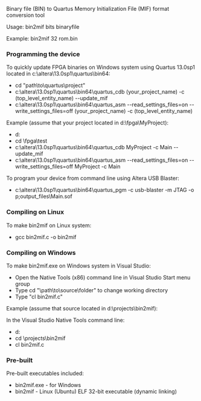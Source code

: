 Binary file (BIN) to Quartus Memory Initialization File (MIF) format conversion tool


Usage:
bin2mif bits binaryfile

Example:
bin2mif 32 rom.bin

### Programming the device

To quickly update FPGA binaries on Windows system using Quartus 13.0sp1 located in c:\altera\13.0sp1\quartus\bin64:
* cd "path\to\quartus\project"
* c:\altera\13.0sp1\quartus\bin64\quartus_cdb (your_project_name) -c (top_level_entity_name) --update_mif
* c:\altera\13.0sp1\quartus\bin64\quartus_asm --read_settings_files=on --write_settings_files=off (your_project_name) -c (top_level_entity_name)

Example (assume that your project located in d:\fpga\MyProject):
* d:
* cd \fpga\test
* c:\altera\13.0sp1\quartus\bin64\quartus_cdb MyProject -c Main --update_mif
* c:\altera\13.0sp1\quartus\bin64\quartus_asm --read_settings_files=on --write_settings_files=off MyProject -c Main


To program your device from command line using Altera USB Blaster:
* c:\altera\13.0sp1\quartus\bin64\quartus_pgm -c usb-blaster -m JTAG -o p;output_files\Main.sof

### Compiling on Linux

To make bin2mif on Linux system:
* gcc bin2mif.c -o bin2mif

### Compiling on Windows

To make bin2mif.exe on Windows system in Visual Studio:
* Open the Native Tools (x86) command line in Visual Studio Start menu group
* Type cd "\path\to\source\folder" to change working directory
* Type "cl bin2mif.c"

Example (assume that source located in d:\projects\bin2mif):

In the Visual Studio Native Tools command line:
* d:
* cd \projects\bin2mif
* cl bin2mif.c

### Pre-built

Pre-built executables included:
* bin2mif.exe - for Windows
* bin2mif - Linux (Ubuntu) ELF 32-bit executable (dynamic linking)
